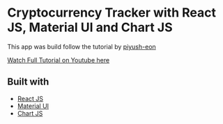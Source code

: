 # Cryptocurrency Tracker with React JS, Material UI and Chart JS

This app was build follow the tutorial by [piyush-eon](https://github.com/piyush-eon)

[Watch Full Tutorial on Youtube here](https://youtu.be/QA6oTpMZp84)

## Built with

- [React JS](https://reactjs.org/)
- [Material UI](https://mui.com/)
- [Chart JS](https://reactchartjs.github.io/react-chartjs-2/#/)
